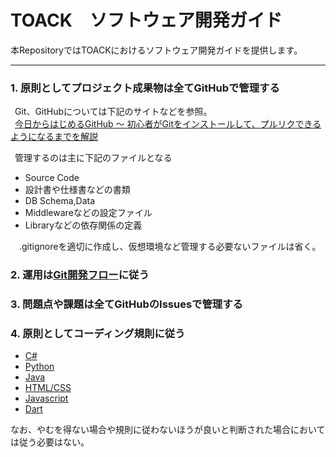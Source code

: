 # TOACK　ソフトウェア開発ガイド

本RepositoryではTOACKにおけるソフトウェア開発ガイドを提供します。

***

### 1. 原則としてプロジェクト成果物は全てGitHubで管理する

 Git、GitHubについては下記のサイトなどを参照。  
  [今日からはじめるGitHub 〜 初心者がGitをインストールして、プルリクできるようになるまでを解説](https://employment.en-japan.com/engineerhub/entry/2017/01/31/110000)

 管理するのは主に下記のファイルとなる

- Source Code
- 設計書や仕様書などの書類
- DB Schema,Data
- Middlewareなどの設定ファイル
- Libraryなどの依存関係の定義

　.gitignoreを適切に作成し、仮想環境など管理する必要ないファイルは省く。


### 2. 運用は[Git開発フロー](/Gitを使った開発の流れ.md)に従う

### 3. 問題点や課題は全てGitHubのIssuesで管理する

### 4. 原則としてコーディング規則に従う
   
   - [C#](/csharp-guide/)
   - [Python](/python-guide)
   - [Java](/java-guide)
   - [HTML/CSS](/html:css-guide)
   - [Javascript](/javascript-guide)
   - [Dart](/dart-guide)
   
   なお、やむを得ない場合や規則に従わないほうが良いと判断された場合においては従う必要はない。
